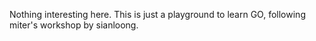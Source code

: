 Nothing interesting here. This is just a playground to learn GO, following miter's workshop by sianloong.
